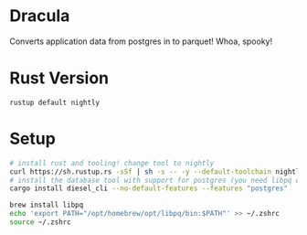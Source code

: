 Dracula
===

Converts application data from postgres in to parquet! Whoa, spooky!

Rust Version
===

    rustup default nightly

Setup
===

```bash
# install rust and tooling! change tool to nightly
curl https://sh.rustup.rs -sSf | sh -s -- -y --default-toolchain nightly-2021-12-09
# install the database tool with support for postgres (you need libpq on your system) 
cargo install diesel_cli --no-default-features --features "postgres"
```

```bash
brew install libpq
echo 'export PATH="/opt/homebrew/opt/libpq/bin:$PATH"' >> ~/.zshrc
source ~/.zshrc
```
